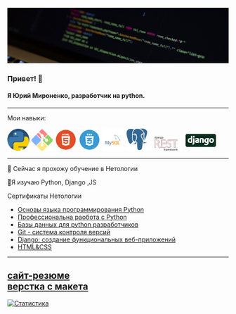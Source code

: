 ![Я Юрий Мироненко, разработчик на python.](https://github.com/Ydtalel/Ydtalel/blob/main/Room-Name-Full.jpg)
###  Привет! 👋
#### Я Юрий Мироненко, разработчик на python.
-------------
Мои навыки:

<div >
  <img src="https://github.com/Ydtalel/Ydtalel/blob/main/919852.png" width="50"/>
  <img src="https://github.com/Ydtalel/Ydtalel/blob/main/git-bash.svg" width="50"/>
  <img src="https://github.com/Ydtalel/Ydtalel/blob/main/in456456dex.png" width="50"/>
  <img src="https://github.com/Ydtalel/Ydtalel/blob/main/indedfgdx.png" width="50"/>
  <img src="https://github.com/Ydtalel/Ydtalel/blob/main/78787.png" width="50"/>
  <img src="https://github.com/Ydtalel/Ydtalel/blob/main/i5445dex.png" width="50"/>
  <img src="https://github.com/Ydtalel/Ydtalel/blob/main/drf.png" width="75"/>
  <img src="https://github.com/Ydtalel/Ydtalel/blob/main/django.png" width="75"/>
</div>

----------
 🔭 Сейчас я прохожу обучение в  Нетологии 
 
 🌱Я изучаю  Python, Django ,JS

Сертификаты Нетологии

- [Основы языка программирования Python](https://github.com/Ydtalel/Ydtalel/blob/main/certificate.pdf)
- [Профессиональна раобота с Python](https://github.com/Ydtalel/Ydtalel/blob/main/certificate7.pdf)
- [Базы данных для python разработчиков](https://github.com/Ydtalel/Ydtalel/blob/main/certificate%20(1121212).pdf)
- [Git - система контроля версий](https://github.com/Ydtalel/Ydtalel/blob/main/certificate%20git.pdf)
- [Django: создание функциональных веб-приложений](https://github.com/Ydtalel/Ydtalel/blob/main/certificate-django.pdf)
- [HTML&CSS](https://github.com/Ydtalel/Ydtalel/blob/main/certificate-htmlcss.pdf)

-----------

[сайт-резюме](https://ydtalel.github.io/CV-site/)  
[верстка с макета](https://ydtalel.github.io/Noemi/)   
---------
[![Статистика](https://github-readme-stats.vercel.app/api?username=Ydtalel)](https://github.com/anuraghazra/github-readme-stats)
